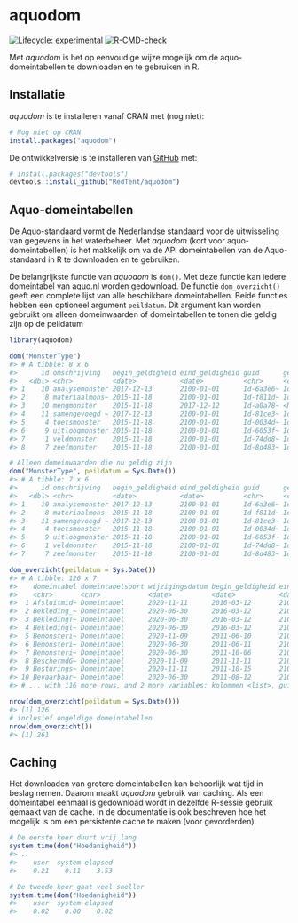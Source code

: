 
<!-- README.md is generated from README.Rmd. Please edit that file -->

# aquodom

<!-- badges: start -->

[![Lifecycle:
experimental](https://img.shields.io/badge/lifecycle-experimental-orange.svg)](https://lifecycle.r-lib.org/articles/stages.html#experimental)
[![R-CMD-check](https://github.com/RedTent/aquodom/workflows/R-CMD-check/badge.svg)](https://github.com/RedTent/aquodom/actions)
<!-- badges: end -->

Met *aquodom* is het op eenvoudige wijze mogelijk om de
aquo-domeintabellen te downloaden en te gebruiken in R.

## Installatie

*aquodom* is te installeren vanaf CRAN met (nog niet):

``` r
# Nog niet op CRAN
install.packages("aquodom") 
```

De ontwikkelversie is te installeren van
[GitHub](https://github.com/RedTent/aquodom) met:

``` r
# install.packages("devtools")
devtools::install_github("RedTent/aquodom")
```

## Aquo-domeintabellen

De Aquo-standaard vormt de Nederlandse standaard voor de uitwisseling
van gegevens in het waterbeheer. Met *aquodom* (kort voor
aquo-domeintabellen) is het makkelijk om va de API domeintabellen van de
Aquo-standaard in R te downloaden en te gebruiken.

De belangrijkste functie van *aquodom* is `dom()`. Met deze functie kan
iedere domeintabel van aquo.nl worden gedownload. De functie
`dom_overzicht()` geeft een complete lijst van alle beschikbare
domeintabellen. Beide functies hebben een optioneel argument
`peildatum`. Dit argument kan worden gebruikt om alleen domeinwaarden of
domeintabellen te tonen die geldig zijn op de peildatum

``` r
library(aquodom)

dom("MonsterType")
#> # A tibble: 8 x 6
#>      id omschrijving   begin_geldigheid eind_geldigheid guid      gerelateerd   
#>   <dbl> <chr>          <date>           <date>          <chr>     <chr>         
#> 1    10 analysemonster 2017-12-13       2100-01-01      Id-6a3e6~ Id-99092d94-d~
#> 2     8 materiaalmons~ 2015-11-18       2100-01-01      Id-f811d~ Id-2d146a3e-3~
#> 3    10 mengmonster    2015-11-18       2017-12-12      Id-a0a78~ <NA>          
#> 4    11 samengevoegd ~ 2017-12-13       2100-01-01      Id-81ce3~ Id-8df42796-7~
#> 5     4 toetsmonster   2015-11-18       2100-01-01      Id-0034d~ Id-ad4f1180-6~
#> 6     9 uitloogmonster 2015-11-18       2100-01-01      Id-6053f~ Id-48826f74-c~
#> 7     1 veldmonster    2015-11-18       2100-01-01      Id-74dd8~ Id-3e9918e3-4~
#> 8     7 zeefmonster    2015-11-18       2100-01-01      Id-8d483~ Id-63ac95ff-1~

# Alleen domeinwaarden die nu geldig zijn
dom("MonsterType", peildatum = Sys.Date())
#> # A tibble: 7 x 6
#>      id omschrijving   begin_geldigheid eind_geldigheid guid      gerelateerd   
#>   <dbl> <chr>          <date>           <date>          <chr>     <chr>         
#> 1    10 analysemonster 2017-12-13       2100-01-01      Id-6a3e6~ Id-99092d94-d~
#> 2     8 materiaalmons~ 2015-11-18       2100-01-01      Id-f811d~ Id-2d146a3e-3~
#> 3    11 samengevoegd ~ 2017-12-13       2100-01-01      Id-81ce3~ Id-8df42796-7~
#> 4     4 toetsmonster   2015-11-18       2100-01-01      Id-0034d~ Id-ad4f1180-6~
#> 5     9 uitloogmonster 2015-11-18       2100-01-01      Id-6053f~ Id-48826f74-c~
#> 6     1 veldmonster    2015-11-18       2100-01-01      Id-74dd8~ Id-3e9918e3-4~
#> 7     7 zeefmonster    2015-11-18       2100-01-01      Id-8d483~ Id-63ac95ff-1~

dom_overzicht(peildatum = Sys.Date())
#> # A tibble: 126 x 7
#>    domeintabel domeintabelsoort wijzigingsdatum begin_geldigheid eind_geldigheid
#>    <chr>       <chr>            <date>          <date>           <date>         
#>  1 Afsluitmid~ Domeintabel      2020-11-11      2016-03-12       2100-01-01     
#>  2 Bekleding_~ Domeintabel      2020-06-30      2016-03-12       2100-01-01     
#>  3 BekledingT~ Domeintabel      2020-06-30      2016-03-12       2100-01-01     
#>  4 Bekledingl~ Domeintabel      2020-06-30      2016-03-12       2100-01-01     
#>  5 Bemonsteri~ Domeintabel      2020-11-09      2011-06-10       2100-01-01     
#>  6 Bemonsteri~ Domeintabel      2020-06-30      2011-06-11       2100-01-01     
#>  7 Bemonsteri~ Domeintabel      2020-06-30      2011-10-06       2100-01-01     
#>  8 BeschermdG~ Domeintabel      2020-11-09      2011-11-11       2100-01-01     
#>  9 Besturings~ Domeintabel      2020-11-11      2011-10-15       2100-01-01     
#> 10 Bevaarbaar~ Domeintabel      2020-06-30      2011-08-12       2100-01-01     
#> # ... with 116 more rows, and 2 more variables: kolommen <list>, guid <chr>

nrow(dom_overzicht(peildatum = Sys.Date()))
#> [1] 126
# inclusief ongeldige domeintabellen
nrow(dom_overzicht())
#> [1] 261
```

## Caching

Het downloaden van grotere domeintabellen kan behoorlijk wat tijd in
beslag nemen. Daarom maakt *aquodom* gebruik van caching. Als een
domeintabel eenmaal is gedownload wordt in dezelfde R-sessie gebruik
gemaakt van de cache. In de documentatie is ook beschreven hoe het
mogelijk is om een persistente cache te maken (voor gevorderden).

``` r
# De eerste keer duurt vrij lang
system.time(dom("Hoedanigheid"))
#> ..
#>    user  system elapsed 
#>    0.21    0.11    3.53

# De tweede keer gaat veel sneller
system.time(dom("Hoedanigheid"))
#>    user  system elapsed 
#>    0.02    0.00    0.02
```
